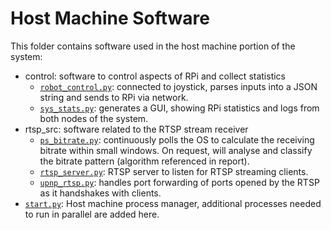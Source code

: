 # Host Machine Software

This folder contains software used in the host machine portion of the system:

- control: software to control aspects of RPi and collect statistics
  - [`robot_control.py`](control/robot_control.py): connected to joystick, parses inputs into a JSON string and sends to RPi via network.
  - [`sys_stats.py`](control/sys_stats.py): generates a GUI, showing RPi statistics and logs from both nodes of the system.
- rtsp_src: software related to the RTSP stream receiver
  - [`ps_bitrate.py`](rtsp_rec/ps_bitrate.py): continuously polls the OS to calculate the receiving bitrate within small windows. On request, will analyse and classify the bitrate pattern (algorithm referenced in report).
  - [`rtsp_server.py`](rtsp_rec/rtsp_server.py): RTSP server to listen for RTSP streaming clients.
  - [`upnp_rtsp.py`](rtsp_rec/upnp_rtsp.py): handles port forwarding of ports opened by the RTSP as it handshakes with clients.
- [`start.py`](start.py): Host machine process manager, additional processes needed to run in parallel are added here.
